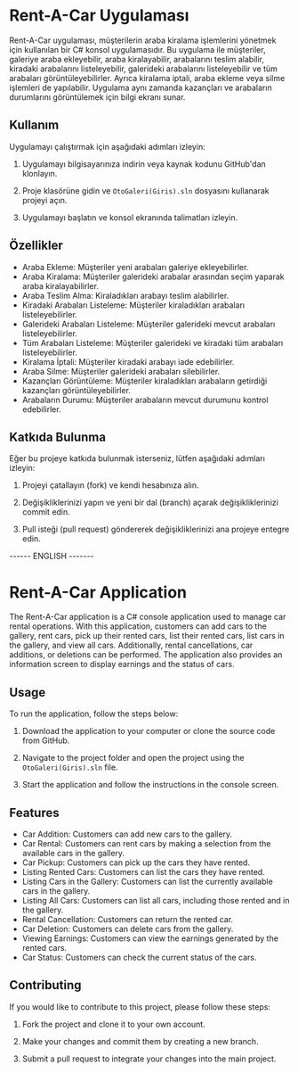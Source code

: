 # Rent-A-Car Uygulaması

Rent-A-Car uygulaması, müşterilerin araba kiralama işlemlerini yönetmek için kullanılan bir C# konsol uygulamasıdır. Bu uygulama ile müşteriler, galeriye araba ekleyebilir, araba kiralayabilir, arabalarını teslim alabilir, kiradaki arabalarını listeleyebilir, galerideki arabalarını listeleyebilir ve tüm arabaları görüntüleyebilirler. Ayrıca kiralama iptali, araba ekleme veya silme işlemleri de yapılabilir. Uygulama aynı zamanda kazançları ve arabaların durumlarını görüntülemek için bilgi ekranı sunar.

## Kullanım

Uygulamayı çalıştırmak için aşağıdaki adımları izleyin:

1. Uygulamayı bilgisayarınıza indirin veya kaynak kodunu GitHub'dan klonlayın.

2. Proje klasörüne gidin ve `OtoGaleri(Giris).sln` dosyasını kullanarak projeyi açın.

3. Uygulamayı başlatın ve konsol ekranında talimatları izleyin.

## Özellikler

- Araba Ekleme: Müşteriler yeni arabaları galeriye ekleyebilirler.
- Araba Kiralama: Müşteriler galerideki arabalar arasından seçim yaparak araba kiralayabilirler.
- Araba Teslim Alma: Kiraladıkları arabayı teslim alabilirler.
- Kiradaki Arabaları Listeleme: Müşteriler kiraladıkları arabaları listeleyebilirler.
- Galerideki Arabaları Listeleme: Müşteriler galerideki mevcut arabaları listeleyebilirler.
- Tüm Arabaları Listeleme: Müşteriler galerideki ve kiradaki tüm arabaları listeleyebilirler.
- Kiralama İptali: Müşteriler kiradaki arabayı iade edebilirler.
- Araba Silme: Müşteriler galerideki arabaları silebilirler.
- Kazançları Görüntüleme: Müşteriler kiraladıkları arabaların getirdiği kazançları görüntüleyebilirler.
- Arabaların Durumu: Müşteriler arabaların mevcut durumunu kontrol edebilirler.

## Katkıda Bulunma

Eğer bu projeye katkıda bulunmak isterseniz, lütfen aşağıdaki adımları izleyin:

1. Projeyi çatallayın (fork) ve kendi hesabınıza alın.

2. Değişikliklerinizi yapın ve yeni bir dal (branch) açarak değişikliklerinizi commit edin.

3. Pull isteği (pull request) göndererek değişikliklerinizi ana projeye entegre edin.

------ ENGLISH -------
# Rent-A-Car Application

The Rent-A-Car application is a C# console application used to manage car rental operations. With this application, customers can add cars to the gallery, rent cars, pick up their rented cars, list their rented cars, list cars in the gallery, and view all cars. Additionally, rental cancellations, car additions, or deletions can be performed. The application also provides an information screen to display earnings and the status of cars.

## Usage

To run the application, follow the steps below:

1. Download the application to your computer or clone the source code from GitHub.

2. Navigate to the project folder and open the project using the `OtoGaleri(Giris).sln` file.

3. Start the application and follow the instructions in the console screen.

## Features

- Car Addition: Customers can add new cars to the gallery.
- Car Rental: Customers can rent cars by making a selection from the available cars in the gallery.
- Car Pickup: Customers can pick up the cars they have rented.
- Listing Rented Cars: Customers can list the cars they have rented.
- Listing Cars in the Gallery: Customers can list the currently available cars in the gallery.
- Listing All Cars: Customers can list all cars, including those rented and in the gallery.
- Rental Cancellation: Customers can return the rented car.
- Car Deletion: Customers can delete cars from the gallery.
- Viewing Earnings: Customers can view the earnings generated by the rented cars.
- Car Status: Customers can check the current status of the cars.

## Contributing

If you would like to contribute to this project, please follow these steps:

1. Fork the project and clone it to your own account.

2. Make your changes and commit them by creating a new branch.

3. Submit a pull request to integrate your changes into the main project.
